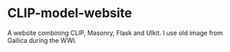 # CLIP-model-website
A website combining CLIP, Masonry, Flask and UIkit. I use old image from Gallica during the WWI.
